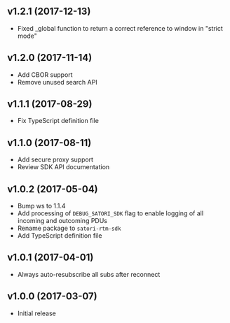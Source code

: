 v1.2.1 (2017-12-13)
-------------------
* Fixed _global function to return a correct reference to window in "strict mode"

v1.2.0 (2017-11-14)
-------------------
* Add CBOR support
* Remove unused search API

v1.1.1 (2017-08-29)
-------------------
* Fix TypeScript definition file

v1.1.0 (2017-08-11)
-------------------
* Add secure proxy support
* Review SDK API documentation

v1.0.2 (2017-05-04)
-------------------
* Bump ws to 1.1.4
* Add processing of `DEBUG_SATORI_SDK` flag to enable logging of all incoming and outcoming PDUs
* Rename package to `satori-rtm-sdk`
* Add TypeScript definition file

v1.0.1 (2017-04-01)
-------------------
* Always auto-resubscribe all subs after reconnect

v1.0.0 (2017-03-07)
-------------------
* Initial release
